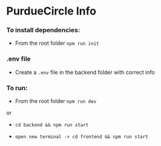 # PurdueCircle Info

### To install dependencies:
- From the root folder `npm run init`

### .env file
- Create a `.env` file in the backend folder with correct info

### To run:
- From the root folder `npm run dev`

or

- `cd backend && npm run start`

- `open new terminal -> cd frontend && npm run start`
